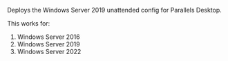 Deploys the Windows Server 2019 unattended config for Parallels Desktop.

This works for:

1. Windows Server 2016
2. Windows Server 2019
3. Windows Server 2022